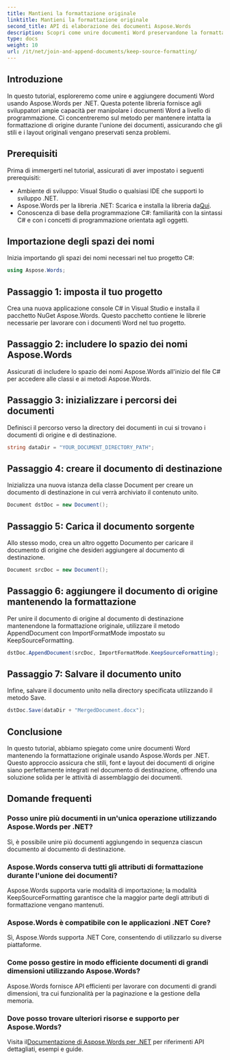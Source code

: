 ```yaml
---
title: Mantieni la formattazione originale
linktitle: Mantieni la formattazione originale
second_title: API di elaborazione dei documenti Aspose.Words
description: Scopri come unire documenti Word preservandone la formattazione usando Aspose.Words per .NET. Ideale per sviluppatori che desiderano automatizzare le attività di assemblaggio dei documenti.
type: docs
weight: 10
url: /it/net/join-and-append-documents/keep-source-formatting/
---
```

## Introduzione

In questo tutorial, esploreremo come unire e aggiungere documenti Word usando Aspose.Words per .NET. Questa potente libreria fornisce agli sviluppatori ampie capacità per manipolare i documenti Word a livello di programmazione. Ci concentreremo sul metodo per mantenere intatta la formattazione di origine durante l'unione dei documenti, assicurando che gli stili e i layout originali vengano preservati senza problemi.

## Prerequisiti

Prima di immergerti nel tutorial, assicurati di aver impostato i seguenti prerequisiti:

- Ambiente di sviluppo: Visual Studio o qualsiasi IDE che supporti lo sviluppo .NET.
-  Aspose.Words per la libreria .NET: Scarica e installa la libreria da[Qui](https://releases.aspose.com/words/net/).
- Conoscenza di base della programmazione C#: familiarità con la sintassi C# e con i concetti di programmazione orientata agli oggetti.

## Importazione degli spazi dei nomi

Inizia importando gli spazi dei nomi necessari nel tuo progetto C#:

```csharp
using Aspose.Words;
```

## Passaggio 1: imposta il tuo progetto

Crea una nuova applicazione console C# in Visual Studio e installa il pacchetto NuGet Aspose.Words. Questo pacchetto contiene le librerie necessarie per lavorare con i documenti Word nel tuo progetto.

## Passaggio 2: includere lo spazio dei nomi Aspose.Words

Assicurati di includere lo spazio dei nomi Aspose.Words all'inizio del file C# per accedere alle classi e ai metodi Aspose.Words.

## Passaggio 3: inizializzare i percorsi dei documenti

Definisci il percorso verso la directory dei documenti in cui si trovano i documenti di origine e di destinazione.

```csharp
string dataDir = "YOUR_DOCUMENT_DIRECTORY_PATH";
```

## Passaggio 4: creare il documento di destinazione

Inizializza una nuova istanza della classe Document per creare un documento di destinazione in cui verrà archiviato il contenuto unito.

```csharp
Document dstDoc = new Document();
```

## Passaggio 5: Carica il documento sorgente

Allo stesso modo, crea un altro oggetto Documento per caricare il documento di origine che desideri aggiungere al documento di destinazione.

```csharp
Document srcDoc = new Document();
```

## Passaggio 6: aggiungere il documento di origine mantenendo la formattazione

Per unire il documento di origine al documento di destinazione mantenendone la formattazione originale, utilizzare il metodo AppendDocument con ImportFormatMode impostato su KeepSourceFormatting.

```csharp
dstDoc.AppendDocument(srcDoc, ImportFormatMode.KeepSourceFormatting);
```

## Passaggio 7: Salvare il documento unito

Infine, salvare il documento unito nella directory specificata utilizzando il metodo Save.

```csharp
dstDoc.Save(dataDir + "MergedDocument.docx");
```

## Conclusione

In questo tutorial, abbiamo spiegato come unire documenti Word mantenendo la formattazione originale usando Aspose.Words per .NET. Questo approccio assicura che stili, font e layout dei documenti di origine siano perfettamente integrati nel documento di destinazione, offrendo una soluzione solida per le attività di assemblaggio dei documenti.

## Domande frequenti

### Posso unire più documenti in un'unica operazione utilizzando Aspose.Words per .NET?
Sì, è possibile unire più documenti aggiungendo in sequenza ciascun documento al documento di destinazione.

### Aspose.Words conserva tutti gli attributi di formattazione durante l'unione dei documenti?
Aspose.Words supporta varie modalità di importazione; la modalità KeepSourceFormatting garantisce che la maggior parte degli attributi di formattazione vengano mantenuti.

### Aspose.Words è compatibile con le applicazioni .NET Core?
Sì, Aspose.Words supporta .NET Core, consentendo di utilizzarlo su diverse piattaforme.

### Come posso gestire in modo efficiente documenti di grandi dimensioni utilizzando Aspose.Words?
Aspose.Words fornisce API efficienti per lavorare con documenti di grandi dimensioni, tra cui funzionalità per la paginazione e la gestione della memoria.

### Dove posso trovare ulteriori risorse e supporto per Aspose.Words?
 Visita il[Documentazione di Aspose.Words per .NET](https://reference.aspose.com/words/net/) per riferimenti API dettagliati, esempi e guide.